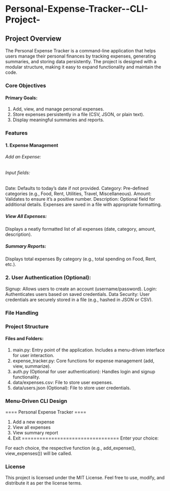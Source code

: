 # Personal-Expense-Tracker--CLI-Project-
 
## Project Overview

The Personal Expense Tracker is a command-line application that helps users manage their personal finances by tracking expenses, generating summaries, and storing data persistently. The project is designed with a modular structure, making it easy to expand functionality and maintain the code.

### Core Objectives

#### Primary Goals:

1. Add, view, and manage personal expenses.
2. Store expenses persistently in a file (CSV, JSON, or plain text).
3. Display meaningful summaries and reports.

### Features

#### 1. Expense Management

###### Add an Expense:

###### Input fields:

Date: Defaults to today’s date if not provided.
Category: Pre-defined categories (e.g., Food, Rent, Utilities, Travel, Miscellaneous).
Amount: Validates to ensure it’s a positive number.
Description: Optional field for additional details.
Expenses are saved in a file with appropriate formatting.

##### View All Expenses:

Displays a neatly formatted list of all expenses (date, category, amount, description).

##### Summary Reports:

Displays total expenses
By category (e.g., total spending on Food, Rent, etc.).

### 2. User Authentication (Optional):

Signup: Allows users to create an account (username/password).
Login: Authenticates users based on saved credentials.
Data Security: User credentials are securely stored in a file (e.g., hashed in JSON or CSV).

### File Handling


### Project Structure

#### Files and Folders:

1. main.py: Entry point of the application. Includes a menu-driven interface for user interaction.
2. expense_tracker.py: Core functions for expense management (add, view, summarize).
3. auth.py (Optional for user authentication): Handles login and signup functionality.
4. data/expenses.csv: File to store user expenses.
5. data/users.json (Optional): File to store user credentials.

### Menu-Driven CLI Design


==== Personal Expense Tracker ====
1. Add a new expense
2. View all expenses
3. View summary report
4. Exit
=================================
Enter your choice:

For each choice, the respective function (e.g., add_expense(), view_expenses()) will be called.

### License

This project is licensed under the MIT License. Feel free to use, modify, and distribute it as per the license terms.
